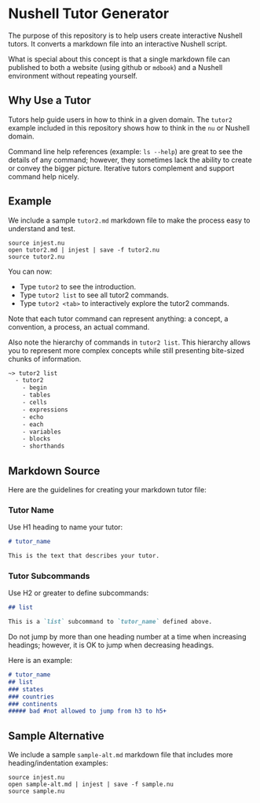 # Nushell Tutor Generator

The purpose of this repository is to help users create interactive Nushell tutors. It converts a markdown file into an interactive Nushell script.

What is special about this concept is that a single markdown file can published to both a website (using github or `mdbook`) and a Nushell environment without repeating yourself.

## Why Use a Tutor

Tutors help guide users in how to think in a given domain. The `tutor2` example included in this repository shows how to think in the `nu` or Nushell domain.

Command line help references (example: `ls --help`) are great to see the details of any command; however, they sometimes lack the ability to create or convey the bigger picture. Iterative tutors complement and support command help nicely.

## Example

We include a sample `tutor2.md` markdown file to make the process easy to understand and test.

```nu
source injest.nu
open tutor2.md | injest | save -f tutor2.nu
source tutor2.nu
```

You can now:

- Type `tutor2` to see the introduction.
- Type `tutor2 list` to see all tutor2 commands.
- Type `tutor2 <tab>` to interactively explore the tutor2 commands.

Note that each tutor command can represent anything: a concept, a convention, a process, an actual command.

Also note the hierarchy of commands in `tutor2 list`. This hierarchy allows you to represent more complex concepts while still presenting bite-sized chunks of information.

```txt
~> tutor2 list
  - tutor2
    - begin
    - tables
    - cells
    - expressions
    - echo
    - each
    - variables
    - blocks
    - shorthands
```

## Markdown Source

Here are the guidelines for creating your markdown tutor file:

### Tutor Name

Use H1 heading to name your tutor:

```md
# tutor_name

This is the text that describes your tutor.
```

### Tutor Subcommands

Use H2 or greater to define subcommands:

```md
## list

This is a `list` subcommand to `tutor_name` defined above.
```

Do not jump by more than one heading number at a time when increasing headings; however, it is OK to jump when decreasing headings.

Here is an example:

```md
# tutor_name
## list
### states
### countries
### continents
##### bad #not allowed to jump from h3 to h5+
```

## Sample Alternative

We include a sample `sample-alt.md` markdown file that includes more heading/indentation examples:

```nu
source injest.nu
open sample-alt.md | injest | save -f sample.nu
source sample.nu
```

